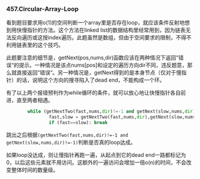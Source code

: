 ### 457.Circular-Array-Loop

看到题目要求用o(1)的空间判断一个array里是否存在loop，就应该条件反射地想到用快慢指针的方法。这个方法在linked list的数据结构里经常用到，因为链表无法反向遍历或这按index遍历。此题虽然是数组，但由于空间要求的限制，不得不利用链表里的这个技巧。

此题要注意的细节是，getNext(pos,nums,dir)函数应该在两种情况下返回”错误“的提示。一种情况是该点nums[pos]和设定的遍历方向dir不同，违反题意，那么就直接返回”错误“。另一种情况是，getNext得到的是本身节点（仅对于慢指针）的话，说明这个方向的搜寻陷入了dead end，不能构成一个环。

有了以上两个报错预判作为while循环的条件，就可以放心地让快慢指针各自前进，直至两者相遇。
```py
        while (getNextTwo(fast,nums,dir)!=-1 and getNext(slow,nums,dir)!=-1):
                fast,slow = getNextTwo(fast,nums,dir),getNext(slow,nums,dir)
                if (fast==slow): break
```
跳出之后根据```(getNextTwo(fast,nums,dir)!=-1 and getNext(slow,nums,dir)!=-1)```判断是否真的loop达成。

如果loop没达成，则让慢指针再跑一遍，从起点到它的dead end一路都标记为0，以后这些元素就不用访问。这额外的一遍访问会增加一倍o(n)的时间，不会改变整体时间的数量级。
